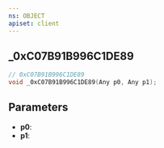 ```yaml
---
ns: OBJECT
apiset: client
---
```

## _0xC07B91B996C1DE89

```c
// 0xC07B91B996C1DE89
void _0xC07B91B996C1DE89(Any p0, Any p1);
```


## Parameters
* **p0**:
* **p1**: